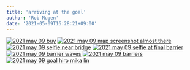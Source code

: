 ```yaml
---
title: 'arriving at the goal'
author: 'Rob Nugen'
date: '2021-05-09T16:28:21+09:00'
---
```


[![2021 may 09 buy](//b.robnugen.com/quests/walk-to-niigata/2021/en_route/day-24/thumbs/2021_may_09_buy.jpeg)](//b.robnugen.com/quests/walk-to-niigata/2021/en_route/day-24/2021_may_09_buy.jpeg)
[![2021 may 09 map screenshot almost there](//b.robnugen.com/quests/walk-to-niigata/2021/en_route/day-24/thumbs/2021_may_09_map_screenshot_almost_there.png)](//b.robnugen.com/quests/walk-to-niigata/2021/en_route/day-24/2021_may_09_map_screenshot_almost_there.png)
[![2021 may 09 selfie near bridge](//b.robnugen.com/quests/walk-to-niigata/2021/en_route/day-24/thumbs/2021_may_09_selfie_near_bridge.jpeg)](//b.robnugen.com/quests/walk-to-niigata/2021/en_route/day-24/2021_may_09_selfie_near_bridge.jpeg)
[![2021 may 09 selfie at final barrier](//b.robnugen.com/quests/walk-to-niigata/2021/en_route/day-24/thumbs/2021_may_09_selfie_at_final_barrier.jpeg)](//b.robnugen.com/quests/walk-to-niigata/2021/en_route/day-24/2021_may_09_selfie_at_final_barrier.jpeg)
[![2021 may 09 barrier waves](//b.robnugen.com/quests/walk-to-niigata/2021/en_route/day-24/thumbs/2021_may_09_barrier_waves.jpeg)](//b.robnugen.com/quests/walk-to-niigata/2021/en_route/day-24/2021_may_09_barrier_waves.jpeg)
[![2021 may 09 barriers](//b.robnugen.com/quests/walk-to-niigata/2021/en_route/day-24/thumbs/2021_may_09_barriers.jpeg)](//b.robnugen.com/quests/walk-to-niigata/2021/en_route/day-24/2021_may_09_barriers.jpeg)
[![2021 may 09 goal hiro mika lin](//b.robnugen.com/quests/walk-to-niigata/2021/en_route/day-24/thumbs/2021_may_09_goal_hiro_mika_lin.jpeg)](//b.robnugen.com/quests/walk-to-niigata/2021/en_route/day-24/2021_may_09_goal_hiro_mika_lin.jpeg)          
